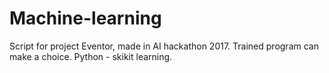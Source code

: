 # Machine-learning
Script for project Eventor, made in AI hackathon 2017. Trained program can make a choice. Python - skikit learning.
